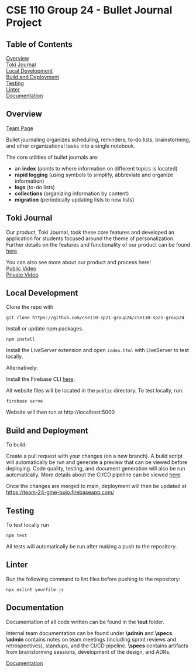 # CSE 110 Group 24 - Bullet Journal Project

## Table of Contents

[Overview](#overview)  
[Toki Journal](#toki-journal)  
[Local Development](#local-development)  
[Build and Deployment](#build-and-deployment)  
[Testing](#testing)  
[Linter](#linter)   
[Documentation](#documentation)  

## Overview

[Team Page](./admin/team.md)

Bullet journaling organizes scheduling, reminders, to-do lists, brainstorming, and other organizational tasks into a single notebook.

The core utilities of bullet journals are:
- an **index** (points to where information on different topics is located)
- **rapid logging** (using symbols to simplify, abbreviate and organize information)
- **logs** (to-do lists)
- **collections** (organizing information by content)
- **migration** (periodically updating lists to new lists)

## Toki Journal

Our product, Toki Journal, took these core features and developed an application for students focused around the theme of personalization. Further details on the features and functionality of our product can be found [here](admin/onboard.md).

You can also see more about our product and process here!  
[Public Video](https://youtu.be/2hDC1_sDXZk)  
[Private Video](https://youtu.be/zZewBgmfkIs)  

## Local Development

Clone the repo with

```
git clone https://github.com/cse110-sp21-group24/cse110-sp21-group24
```

Install or update npm packages.

```
npm install
```

Install the LiveServer extension and open `index.html` with LiveServer to test locally.

Alternatively:

Install the Firebase CLI [here](https://firebase.google.com/docs/cli#install_the_firebase_cli).

All website files will be located in the `public` directory. To test locally, run:

```
firebase serve
```

Website will then run at http://localhost:5000

## Build and Deployment

To build:

Create a pull request with your changes (on a new branch). A build script will automatically be run and generate a preview that can be viewed before deploying. Code quality, testing, and document generation will also be run automatically. More details about the CI/CD pipeline can be viewed [here](admin/cipipeline/updated-phase1.md).

Once the changes are merged to main, deployment will then be updated at https://team-24-gme-bujo.firebaseapp.com/

## Testing

To test locally run

```
npm test
```

All tests will automatically be run after making a push to the repository.

## Linter

Run the following command to lint files before pushing to the repository:

```
npx eslint yourfile.js
```

## Documentation

Documentation of all code written can be found in the **\out** folder.  

Internal team documentation can be found under **\admin** and **\specs**. **\admin** contains notes on team meetings (including sprint reviews and retrospectives), standups, and the CI/CD pipeline. **\specs** contains artifacts from brainstorming sessions, development of the design, and ADRs.

[Documentation](https://cse110-sp21-group24.github.io/cse110-sp21-group24/out/global.html)